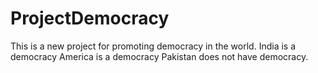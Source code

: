 # ProjectDemocracy
This is a new project for promoting democracy in the world.
India is a democracy
America is a democracy
Pakistan does not have  democracy.

